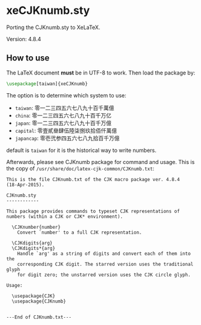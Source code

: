 xeCJKnumb.sty
=============

Porting the CJKnumb.sty to XeLaTeX.

Version: 4.8.4


How to use
----------
The LaTeX document **must** be in UTF-8 to work. Then load the package by:

```latex
\usepackage[taiwan]{xeCJKnumb}
```

The option is to determine which system to use:

- `taiwan`: 零一二三四五六七八九十百千萬億
- `china`: 零一二三四五六七八九十百千万亿
- `japan`: 零一二三四五六七八九十百千万億
- `capital`: 零壹貳叄肆伍陸柒捌玖拾佰仟萬億
- `japancap`: 零壱弐参四五六七八九拾百千万億

default is `taiwan` for it is the historical way to write numbers.

Afterwards, please see CJKnumb package for command and usage. This is the copy
of `/usr/share/doc/latex-cjk-common/CJKnumb.txt`:

```
This is the file CJKnumb.txt of the CJK macro package ver. 4.8.4
(18-Apr-2015).

CJKnumb.sty
------------

This package provides commands to typeset CJK representations of
numbers (within a CJK or CJK* environment).

  \CJKnumber{number}
    Convert `number' to a full CJK representation.

  \CJKdigits{arg}
  \CJKdigits*{arg}
    Handle `arg' as a string of digits and convert each of them into the
    corresponding CJK digit. The starred version uses the traditional glyph
    for digit zero; the unstarred version uses the CJK circle glyph.

Usage:

  \usepackage{CJK}
  \usepackage{CJKnumb}


---End of CJKnumb.txt---
```
